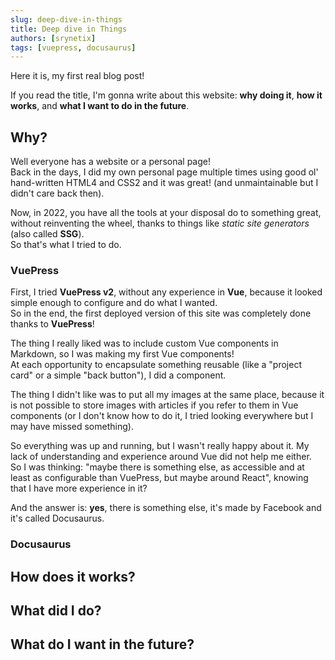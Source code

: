 ```yaml
---
slug: deep-dive-in-things
title: Deep dive in Things
authors: [srynetix]
tags: [vuepress, docusaurus]
---
```


Here it is, my first real blog post!

If you read the title, I'm gonna write about this website: **why doing it**, **how it works**, and **what I want to do in the future**.

<!--truncate-->

## Why?

Well everyone has a website or a personal page!  
Back in the days, I did my own personal page multiple times using good ol' hand-written HTML4 and CSS2 and it was great! (and unmaintainable but I didn't care back then).

Now, in 2022, you have all the tools at your disposal do to something great, without reinventing the wheel, thanks to things like _static site generators_ (also called **SSG**).  
So that's what I tried to do.

### VuePress

First, I tried <ELink href="https://v2.vuepress.vuejs.org/">**VuePress v2**</ELink>, without any experience in <ELink href="https://vuejs.org/">**Vue**</ELink>, because it looked simple enough to configure and do what I wanted.  
So in the end, the first deployed version of this site was completely done thanks to **VuePress**!

The thing I really liked was to include custom Vue components in Markdown, so I was making my first Vue components!  
At each opportunity to encapsulate something reusable (like a "project card" or a simple "back button"), I did a component.

The thing I didn't like was to put all my images at the same place, because it is not possible to store images with articles if you refer to them in Vue components (or I don't know how to do it, I tried looking everywhere but I may have missed something).

So everything was up and running, but I wasn't really happy about it. My lack of understanding and experience around Vue did not help me either.  
So I was thinking: "maybe there is something else, as accessible and at least as configurable than VuePress, but maybe around <ELink href="https://reactjs.org/">React</ELink>", knowing that I have more experience in it?

And the answer is: **yes**, there is something else, it's made by Facebook and it's called <ELink href="https://docusaurus.io/">Docusaurus</ELink>.

### Docusaurus

## How does it works?

## What did I do?

## What do I want in the future?

